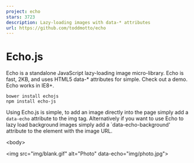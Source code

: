 ```yaml
---
project: echo
stars: 3723
description: Lazy-loading images with data-* attributes
url: https://github.com/toddmotto/echo
---
```


Echo.js
=======

Echo is a standalone JavaScript lazy-loading image micro-library. Echo is fast, 2KB, and uses HTML5 data-\* attributes for simple. Check out a demo. Echo works in IE8+.

```
bower install echojs
npm install echo-js
```

Using Echo.js is simple, to add an image directly into the page simply add a `data-echo` attribute to the img tag. Alternatively if you want to use Echo to lazy load background images simply add a \`data-echo-background' attribute to the element with the image URL.

<body\>

  <img src\="img/blank.gif" alt\="Photo" data-echo\="img/photo.jpg"\>

  <script src\="dist/echo.js"\></script\>
  <script\>
  echo.init({
    offset: 100,
    throttle: 250,
    unload: false,
    callback: function (element, op) {
      console.log(element, 'has been', op + 'ed')
    }
  });

  // echo.render(); is also available for non-scroll callbacks
  </script\>
</body\>

.init() (options)
-----------------

The `init()` API takes a few options

#### offset

Type: `Number|String` Default: `0`

The `offset` option allows you to specify how far below, above, to the left, and to the right of the viewport you want Echo to _begin_ loading your images. If you specify `0`, Echo will load your image as soon as it is visible in the viewport, if you want to load _1000px_ below or above the viewport, use `1000`.

#### offsetVertical

Type: `Number|String` Default: `offset`'s value

The `offsetVertical` option allows you to specify how far above and below the viewport you want Echo to _begin_ loading your images.

#### offsetHorizontal

Type: `Number|String` Default: `offset`'s value

The `offsetHorizontal` option allows you to specify how far to the left and right of the viewport you want Echo to _begin_ loading your images.

#### offsetTop

Type: `Number|String` Default: `offsetVertical`'s value

The `offsetTop` option allows you to specify how far above the viewport you want Echo to _begin_ loading your images.

#### offsetBottom

Type: `Number|String` Default: `offsetVertical`'s value

The `offsetBottom` option allows you to specify how far below the viewport you want Echo to _begin_ loading your images.

#### offsetLeft

Type: `Number|String` Default: `offsetVertical`'s value

The `offsetLeft` option allows you to specify how far to left of the viewport you want Echo to _begin_ loading your images.

#### offsetRight

Type: `Number|String` Default: `offsetVertical`'s value

The `offsetRight` option allows you to specify how far to the right of the viewport you want Echo to _begin_ loading your images.

#### throttle

Type: `Number|String` Default: `250`

The throttle is managed by an internal function that prevents performance issues from continuous firing of `window.onscroll` events. Using a throttle will set a small timeout when the user scrolls and will keep throttling until the user stops. The default is `250` milliseconds.

#### debounce

Type: `Boolean` Default: `true`

By default the throttling function is actually a debounce function so that the checking function is only triggered after a user stops scrolling. To use traditional throttling where it will only check the images every `throttle` milliseconds, set `debounce` to `false`.

#### unload

Type: `Boolean` Default: `false`

This option will tell echo to unload loaded images once they have scrolled beyond the viewport (including the offset area).

#### callback

Type: `Function`

The callback will be passed the element that has been updated and what the update operation was (ie `load` or `unload`). This can be useful if you want to add a class like `loaded` to the element. Or do some logging.

echo.init({
  callback: function(element, op) {
    if(op \=== 'load') {
      element.classList.add('loaded');
    } else {
      element.classList.remove('loaded');
    }
  }
});

.render()
---------

Echo's callback `render()` can be used to make Echo poll your images when you're not scrolling, for instance if you've got a filter layout that swaps images but does not scroll, you need to call the internal functions without scrolling. Use `render()` for this:

echo.render();

Using `render()` is also throttled, which means you can bind it to an `onresize` event and it will be optimised for performance in the same way `onscroll` is.

Manual installation
-------------------

Drop your files into your required folders, make sure you're using the file(s) from the `dist` folder, which is the compiled production-ready code. Ensure you place the script before the closing `</body>` tag so the DOM tree is populated when the script runs.

Configuring Echo
----------------

Add the image that needs to load when it's visible inside the viewport in a `data-echo` attribute:

<img src\="img/blank.gif" alt\="Photo" data-echo\="img/photo.jpg"\>

Contributing
------------

In lieu of a formal style guide, take care to maintain the existing coding style. Add unit tests for any new or changed functionality. Lint and test your code using Gulp.

License
-------

MIT license

